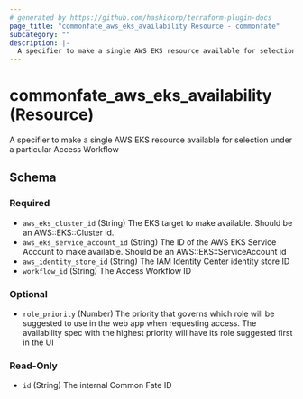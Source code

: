 ```yaml
---
# generated by https://github.com/hashicorp/terraform-plugin-docs
page_title: "commonfate_aws_eks_availability Resource - commonfate"
subcategory: ""
description: |-
  A specifier to make a single AWS EKS resource available for selection under a particular Access Workflow
---
```


# commonfate_aws_eks_availability (Resource)

A specifier to make a single AWS EKS resource available for selection under a particular Access Workflow



<!-- schema generated by tfplugindocs -->
## Schema

### Required

- `aws_eks_cluster_id` (String) The EKS target to make available. Should be an AWS::EKS::Cluster id.
- `aws_eks_service_account_id` (String) The ID of the AWS EKS Service Account to make available. Should be an AWS::EKS::ServiceAccount id
- `aws_identity_store_id` (String) The IAM Identity Center identity store ID
- `workflow_id` (String) The Access Workflow ID

### Optional

- `role_priority` (Number) The priority that governs which role will be suggested to use in the web app when requesting access. The availability spec with the highest priority will have its role suggested first in the UI

### Read-Only

- `id` (String) The internal Common Fate ID


